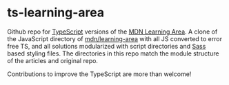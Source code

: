 # ts-learning-area

Github repo for [TypeScript](https://www.typescriptlang.org/) versions of the [MDN Learning Area](https://developer.mozilla.org/en-US/Learn). A clone of the JavaScript directory of [mdn/learning-area](https://github.com/mdn/learning-area) with all JS converted to error free TS, and all solutions modularized with script directories and [Sass](https://sass-lang.com/) based styling files. The directories in this repo match the module structure of the articles and original repo.

Contributions to improve the TypeScript are more than welcome!
